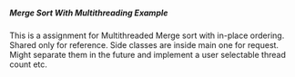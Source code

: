 ##### Merge Sort With Multithreading Example

This is a assignment for Multithreaded Merge sort with in-place ordering.  Shared only for reference. Side classes are inside main one for request. Might separate them in the future and implement a user selectable thread count etc.

